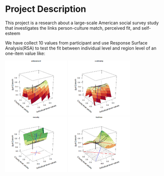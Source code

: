 # Project Description
This project is a research about a large-scale American social survey study that investigates the links person-culture match, perceived fit, and self-esteem

We have collect 10 values from participant and use Response Surface Analysis(RSA) to test the fit between individual level and region level of an one-item value like:

<img src="https://github.com/oujojo/Person-Culture-Match/blob/main/Images/RSA_wit%20Perceived%20Fit/AC.png" width="200px">  <img src="https://github.com/oujojo/Person-Culture-Match/blob/main/Images/RSA_wit%20Perceived%20Fit/CO.png" width="200px">  <img src="https://github.com/oujojo/Person-Culture-Match/blob/main/Images/RSA_wit%20Perceived%20Fit/SE.png" width="200px">  <img src="https://github.com/oujojo/Person-Culture-Match/blob/main/Images/RSA_wit%20Perceived%20Fit/TR.png" width="200px">


